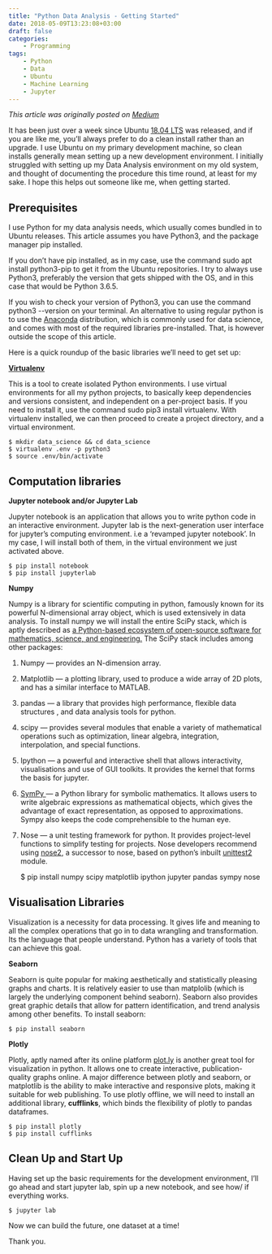 ```yaml
---
title: "Python Data Analysis - Getting Started"
date: 2018-05-09T13:23:08+03:00
draft: false
categories:
    - Programming
tags:
    - Python
    - Data
    - Ubuntu
    - Machine Learning
    - Jupyter
---
```


_This article was originally posted on [Medium](https://medium.com/@mc_alila/python-data-analysis-getting-started-a2514facfdfe)_

It has been just over a week since Ubuntu [18.04 LTS](https://www.omgubuntu.co.uk/2018/04/ubuntu-18-04-download-release-features) was released, and if you are like me, you’ll always prefer to do a clean install rather than an upgrade. I use Ubuntu on my primary development machine, so clean installs generally mean setting up a new development environment. I initially struggled with setting up my Data Analysis environment on my old system, and thought of documenting the procedure this time round, at least for my sake. I hope this helps out someone like me, when getting started.

## **Prerequisites**

I use Python for my data analysis needs, which usually comes bundled in to Ubuntu releases. This article assumes you have Python3, and the package manager pip installed.

If you don’t have pip installed, as in my case, use the command sudo apt install python3-pip to get it from the Ubuntu repositories. I try to always use Python3, preferably the version that gets shipped with the OS, and in this case that would be Python 3.6.5.

If you wish to check your version of Python3, you can use the command python3 --version on your terminal. An alternative to using regular python is to use the [Anaconda](https://www.anaconda.com/what-is-anaconda/) distribution, which is commonly used for data science, and comes with most of the required libraries pre-installed. That, is however outside the scope of this article.

Here is a quick roundup of the basic libraries we’ll need to get set up:

**[Virtualenv](https://virtualenv.pypa.io/en/stable)**

This is a tool to create isolated Python environments. I use virtual environments for all my python projects, to basically keep dependencies and versions consistent, and independent on a per-project basis. If you need to install it, use the command sudo pip3 install virtualenv. With virtualenv installed, we can then proceed to create a project directory, and a virtual environment.

    $ mkdir data_science && cd data_science
    $ virtualenv .env -p python3
    $ source .env/bin/activate

## Computation libraries

**Jupyter notebook and/or Jupyter Lab**

Jupyter notebook is an application that allows you to write python code in an interactive environment. Jupyter lab is the next-generation user interface for jupyter’s computing environment. i.e a ‘revamped jupyter notebook’. In my case, I will install both of them, in the virtual environment we just activated above.

    $ pip install notebook
    $ pip install jupyterlab

**Numpy**

Numpy is a library for scientific computing in python, famously known for its powerful N-dimensional array object, which is used extensively in data analysis. To install numpy we will install the entire SciPy stack, which is aptly described as [a Python-based ecosystem of open-source software for mathematics, science, and engineering.](https://www.scipy.org/index.html) The SciPy stack includes among other packages:

1. Numpy — provides an N-dimension array.

1. Matplotlib — a plotting library, used to produce a wide array of 2D plots, and has a similar interface to MATLAB.

1. pandas — a library that provides high performance, flexible data structures , and data analysis tools for python.

1. scipy — provides several modules that enable a variety of mathematical operations such as optimization, linear algebra, integration, interpolation, and special functions.

1. Ipython — a powerful and interactive shell that allows interactivity, visualisations and use of GUI toolkits. It provides the kernel that forms the basis for jupyter.

1. [SymPy ](http://www.sympy.org/en/index.html)— a Python library for symbolic mathematics. It allows users to write algebraic expressions as mathematical objects, which gives the advantage of exact representation, as opposed to approximations. Sympy also keeps the code comprehensible to the human eye.

1. Nose — a unit testing framework for python. It provides project-level functions to simplify testing for projects. Nose developers recommend using [nose2](https://github.com/nose-devs/nose2), a successor to nose, based on python’s inbuilt [unittest2](https://pypi.org/project/unittest2/) module.

    $ pip install numpy scipy matplotlib ipython jupyter pandas sympy nose

## Visualisation Libraries

Visualization is a necessity for data processing. It gives life and meaning to all the complex operations that go in to data wrangling and transformation. Its the language that people understand. Python has a variety of tools that can achieve this goal.

**Seaborn**

Seaborn is quite popular for making aesthetically and statistically pleasing graphs and charts. It is relatively easier to use than matplolib (which is largely the underlying component behind seaborn). Seaborn also provides great graphic details that allow for pattern identification, and trend analysis among other benefits. To install seaborn:

    $ pip install seaborn

**Plotly**

Plotly, aptly named after its online platform [plot.ly](https://plot.ly) is another great tool for visualization in python. It allows one to create interactive, publication-quality graphs online. A major difference between plotly and seaborn, or matplotlib is the ability to make interactive and responsive plots, making it suitable for web publishing. To use plotly offline, we will need to install an additional library, **cufflinks**, which binds the flexibility of plotly to pandas dataframes.

    $ pip install plotly
    $ pip install cufflinks

## Clean Up and Start Up

Having set up the basic requirements for the development environment, I’ll go ahead and start jupyter lab, spin up a new notebook, and see how/ if everything works.

    $ jupyter lab

Now we can build the future, one dataset at a time!

Thank you.
